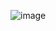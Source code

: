 ![image](https://github.com/barteek-poz/Moviebox/assets/109816351/122c3bae-2051-4b42-a6b8-5dd154e746df)

